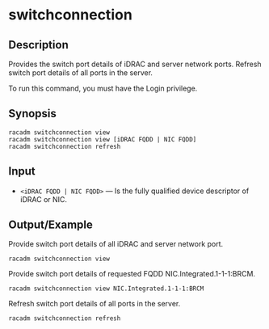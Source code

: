 # switchconnection

## Description

Provides the switch port details of iDRAC and server network ports. Refresh switch port details of all ports in the server.

To run this command, you must have the Login privilege.

## Synopsis

```
racadm switchconnection view
racadm switchconnection view [iDRAC FQDD | NIC FQDD]
racadm switchconnection refresh
```

## Input

- `<iDRAC FQDD | NIC FQDD>` — Is the fully qualified device descriptor of iDRAC or NIC.

## Output/Example

Provide switch port details of all iDRAC and server network port.

```
racadm switchconnection view
```

Provide switch port details of requested FQDD NIC.Integrated.1-1-1:BRCM.

```
racadm switchconnection view NIC.Integrated.1-1-1:BRCM
```

Refresh switch port details of all ports in the server.

```
racadm switchconnection refresh
```